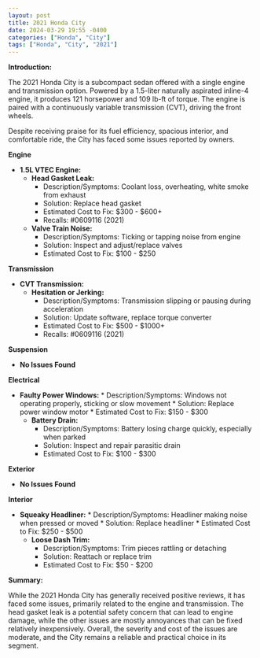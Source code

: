 ```yaml
---
layout: post
title: 2021 Honda City
date: 2024-03-29 19:55 -0400
categories: ["Honda", "City"]
tags: ["Honda", "City", "2021"]
---
```

**Introduction:**

The 2021 Honda City is a subcompact sedan offered with a single engine and transmission option. Powered by a 1.5-liter naturally aspirated inline-4 engine, it produces 121 horsepower and 109 lb-ft of torque. The engine is paired with a continuously variable transmission (CVT), driving the front wheels.

Despite receiving praise for its fuel efficiency, spacious interior, and comfortable ride, the City has faced some issues reported by owners.

**Engine**

* **1.5L VTEC Engine:**
    * **Head Gasket Leak:**
        * Description/Symptoms: Coolant loss, overheating, white smoke from exhaust
        * Solution: Replace head gasket
        * Estimated Cost to Fix: $300 - $600+
        * Recalls: #0609116 (2021)
    * **Valve Train Noise:**
        * Description/Symptoms: Ticking or tapping noise from engine
        * Solution: Inspect and adjust/replace valves
        * Estimated Cost to Fix: $100 - $250

**Transmission**

* **CVT Transmission:**
    * **Hesitation or Jerking:**
        * Description/Symptoms: Transmission slipping or pausing during acceleration
        * Solution: Update software, replace torque converter
        * Estimated Cost to Fix: $500 - $1000+
        * Recalls: #0609116 (2021)

**Suspension**

* **No Issues Found**

**Electrical**

* **Faulty Power Windows:**
        * Description/Symptoms: Windows not operating properly, sticking or slow movement
        * Solution: Replace power window motor
        * Estimated Cost to Fix: $150 - $300
    * **Battery Drain:**
        * Description/Symptoms: Battery losing charge quickly, especially when parked
        * Solution: Inspect and repair parasitic drain
        * Estimated Cost to Fix: $100 - $300

**Exterior**

* **No Issues Found**

**Interior**

* **Squeaky Headliner:**
        * Description/Symptoms: Headliner making noise when pressed or moved
        * Solution: Replace headliner
        * Estimated Cost to Fix: $250 - $500
    * **Loose Dash Trim:**
        * Description/Symptoms: Trim pieces rattling or detaching
        * Solution: Reattach or replace trim
        * Estimated Cost to Fix: $50 - $200

**Summary:**

While the 2021 Honda City has generally received positive reviews, it has faced some issues, primarily related to the engine and transmission. The head gasket leak is a potential safety concern that can lead to engine damage, while the other issues are mostly annoyances that can be fixed relatively inexpensively. Overall, the severity and cost of the issues are moderate, and the City remains a reliable and practical choice in its segment.
